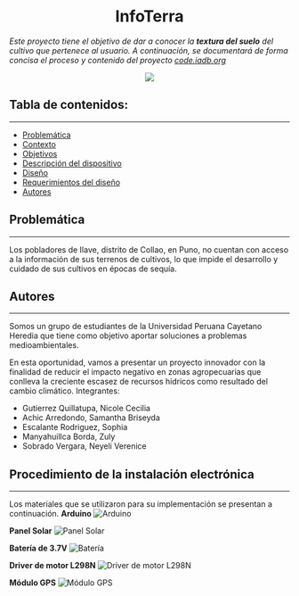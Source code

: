 <h1 align="center">InfoTerra</h1>

*Este proyecto tiene el objetivo de dar a conocer la **textura del suelo** del cultivo que pertenece al usuario. A continuación, se documentará de forma concisa el proceso y contenido del proyecto [code.iadb.org](https://code.iadb.org)*

<p align="center"><img src="http://woodlandhighag.weebly.com/uploads/1/9/2/9/19299463/1_1_orig.jpg"/></p> 

## Tabla de contenidos:
---

- [Problemática](#problemática)
- [Contexto](#contexto)
- [Objetivos](#objetivos)
- [Descripción del dispositivo](#descripción-del-dispositivo)
- [Diseño](#diseño)
- [Requerimientos del diseño](#requerimientos-del-diseño)
- [Autores](#autores)

## Problemática
---
Los pobladores de Ilave, distrito de Collao, en Puno, no cuentan con acceso a la información de sus terrenos de cultivos, lo que impide el desarrollo y cuidado de sus cultivos en épocas de sequía. 

## Autores
---
Somos un grupo de estudiantes de la Universidad Peruana Cayetano Heredia que tiene como objetivo aportar soluciones a problemas medioambientales. 

En esta oportunidad, vamos a presentar un proyecto innovador con la finalidad de reducir el impacto negativo en zonas agropecuarias que conlleva la creciente escasez de recursos hídricos como resultado del cambio climático.
Integrantes:
- Gutierrez Quillatupa, Nicole Cecilia
- Achic Arredondo, Samantha Briseyda
- Escalante Rodriguez, Sophia
- Manyahuillca Borda, Zuly
- Sobrado Vergara, Neyeli Verenice

## Procedimiento de la instalación electrónica
---
Los materiales que se utilizaron para su implementación se presentan a continuación.
**Arduino**
![Arduino](https://user-images.githubusercontent.com/117460418/218547988-b88ac4ea-50fa-48f2-ae97-2dd0264cec81.jpeg)

**Panel Solar**
![Panel Solar](https://user-images.githubusercontent.com/117460418/218548269-59fda394-f0f0-48ce-933e-7fdeb88e61af.jpeg)

**Batería de 3.7V**
![Batería](https://user-images.githubusercontent.com/117460418/218548611-c443be33-78a8-4ba5-8970-ff40461e7b09.jpeg)

**Driver de motor L298N**
![Driver de motor L298N](https://user-images.githubusercontent.com/117460418/218549845-f564db82-ae85-4db8-a4fe-e3189f2d6caa.jpeg)

**Módulo GPS**
![Módulo GPS](https://user-images.githubusercontent.com/117460418/218549942-f3b59644-b360-4a95-b889-bd01b98cd5fe.jpeg)


